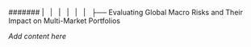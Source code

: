 ####### |   |   |   |   |   |   ├── Evaluating Global Macro Risks and Their Impact on Multi-Market Portfolios

*Add content here*